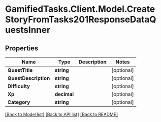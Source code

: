 # GamifiedTasks.Client.Model.CreateStoryFromTasks201ResponseDataQuestsInner

## Properties

Name | Type | Description | Notes
------------ | ------------- | ------------- | -------------
**QuestTitle** | **string** |  | [optional] 
**QuestDescription** | **string** |  | [optional] 
**Difficulty** | **string** |  | [optional] 
**Xp** | **decimal** |  | [optional] 
**Category** | **string** |  | [optional] 

[[Back to Model list]](../../README.md#documentation-for-models) [[Back to API list]](../../README.md#documentation-for-api-endpoints) [[Back to README]](../../README.md)

